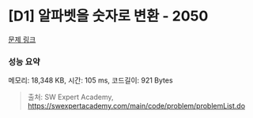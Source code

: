 # [D1] 알파벳을 숫자로 변환 - 2050 

[문제 링크](https://swexpertacademy.com/main/code/problem/problemDetail.do?contestProbId=AV5QLGxKAzQDFAUq) 

### 성능 요약

메모리: 18,348 KB, 시간: 105 ms, 코드길이: 921 Bytes



> 출처: SW Expert Academy, https://swexpertacademy.com/main/code/problem/problemList.do